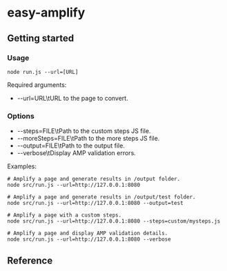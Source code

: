 # easy-amplify

## Getting started

### Usage

```
node run.js --url=[URL]
```

Required arguments:
*  --url=URL\tURL to the page to convert.

### Options

*  --steps=FILE\tPath to the custom steps JS file.
*  --moreSteps=FILE\tPath to the more steps JS file.
*  --output=FILE\tPath to the output file.
*  --verbose\tDisplay AMP validation errors.

Examples:

```
# Amplify a page and generate results in /output folder.
node src/run.js --url=http://127.0.0.1:8080

# Amplify a page and generate results in /output/test folder.
node src/run.js --url=http://127.0.0.1:8080 --output=test

# Amplify a page with a custom steps.
node src/run.js --url=http://127.0.0.1:8080 --steps=custom/mysteps.js

# Amplify a page and display AMP validation details.
node src/run.js --url=http://127.0.0.1:8080 --verbose
```

## Reference
